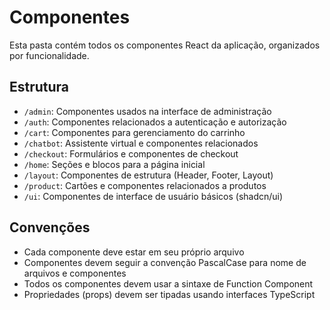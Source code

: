 
# Componentes

Esta pasta contém todos os componentes React da aplicação, organizados por funcionalidade.

## Estrutura

- `/admin`: Componentes usados na interface de administração
- `/auth`: Componentes relacionados a autenticação e autorização
- `/cart`: Componentes para gerenciamento do carrinho
- `/chatbot`: Assistente virtual e componentes relacionados
- `/checkout`: Formulários e componentes de checkout
- `/home`: Seções e blocos para a página inicial
- `/layout`: Componentes de estrutura (Header, Footer, Layout)
- `/product`: Cartões e componentes relacionados a produtos
- `/ui`: Componentes de interface de usuário básicos (shadcn/ui)

## Convenções

- Cada componente deve estar em seu próprio arquivo
- Componentes devem seguir a convenção PascalCase para nome de arquivos e componentes
- Todos os componentes devem usar a sintaxe de Function Component
- Propriedades (props) devem ser tipadas usando interfaces TypeScript
